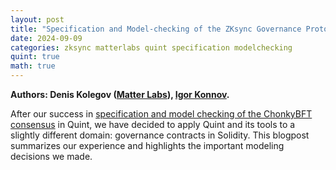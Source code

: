 ```yaml
---
layout: post
title: "Specification and Model-checking of the ZKsync Governance Protocol"
date: 2024-09-09
categories: zksync matterlabs quint specification modelchecking
quint: true
math: true
---
```


**Authors: Denis Kolegov ([Matter Labs][]), [Igor Konnov][].**

After our success in [specification and model checking of the ChonkyBFT
consensus][chonky-quint] in Quint, we have decided to apply Quint and its tools
to a slightly different domain: governance contracts in Solidity. This blogpost
summarizes our experience and highlights the important modeling decisions we
made.



[chonky-quint]: https://protocols-made-fun.com/consensus/matterlabs/quint/specification/modelchecking/2024/07/29/chonkybft.html
[Igor Konnov]: https://konnov.phd
[Matter Labs]: https://matter-labs.io/